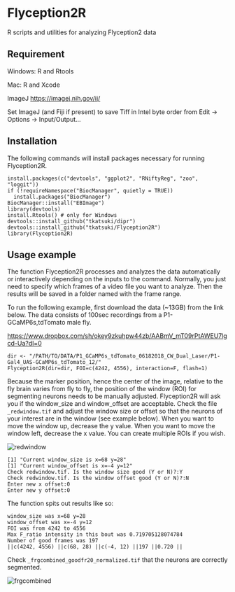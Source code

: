# Flyception2R
R scripts and utilities for analyzing Flyception2 data

## Requirement
Windows: R and Rtools

Mac: R and Xcode

ImageJ https://imagej.nih.gov/ij/

Set ImageJ (and Fiji if present) to save Tiff in Intel byte order from Edit -> Options -> Input/Output... 

## Installation
The following commands will install packages necessary for running Flyception2R.

```
install.packages(c("devtools", "ggplot2", "RNiftyReg", "zoo", "loggit"))
if (!requireNamespace("BiocManager", quietly = TRUE))
  install.packages("BiocManager")
BiocManager::install("EBImage")
library(devtools)
install.Rtools() # only for Windows
devtools::install_github("tkatsuki/dipr")
devtools::install_github("tkatsuki/Flyception2R")
library(Flyception2R)
```

## Usage example
The function Flyception2R processes and analyzes the data automatically or interactively depending on the inputs to the command. Normally, you just need to specify which frames of a video file you want to analyze. Then the results will be saved in a folder named with the frame range.

To run the following example, first download the data (~13GB) from the link below. The data consists of 100sec recordings from a P1-GCaMP6s,tdTomato male fly.

https://www.dropbox.com/sh/okey9zkuhpw44zb/AABmV_mT09rPtAWEU7lgcd-Ua?dl=0

```
dir <- "/PATH/TO/DATA/P1_GCaMP6s_tdTomato_06182018_CW_Dual_Laser/P1-Gal4_UAS-GCaMP6s_tdTomato_12/"
Flyception2R(dir=dir, FOI=c(4242, 4556), interaction=F, flash=1)
```

Because the marker position, hence the center of the image, relative to the fly brain varies from fly to fly, the position of the window (ROI) for segmenting neurons needs to be manually adjusted. Flyception2R will ask you if the window_size and window_offset are acceptable. Check the file ```_redwindow.tif``` and adjust the window size or offset so that the neurons of your interest are in the window (see example below). When you want to move the window up, decrease the y value. When you want to move the window left, decrease the x value. You can create multiple ROIs if you wish.

![redwindow](https://github.com/tkatsuki/Flyception2R/blob/master/redwindow.png)

```
[1] "Current window_size is x=68 y=28"
[1] "Current window_offset is x=-4 y=12"
Check redwindow.tif. Is the window size good (Y or N)?:Y
Check redwindow.tif. Is the window offset good (Y or N)?:N
Enter new x offset:0
Enter new y offset:0
```

The function spits out results like so:

```
window_size was x=68 y=28
window_offset was x=-4 y=12
FOI was from 4242 to 4556
Max F_ratio intensity in this bout was 0.719705128074784
Number of good frames was 197
||c(4242, 4556) ||c(68, 28) ||c(-4, 12) ||197 ||0.720 ||
```

Check ```_frgcombined_goodfr20_normalized.tif``` that the neurons are correctly segmented.

![frgcombined](https://github.com/tkatsuki/Flyception2R/blob/master/frgcombined.png)

